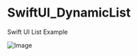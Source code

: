 # SwiftUI_DynamicList
Swift UI List Example

![Image](https://user-images.githubusercontent.com/41986669/94345593-9acf8700-0044-11eb-8210-bdfed8d14351.png)
